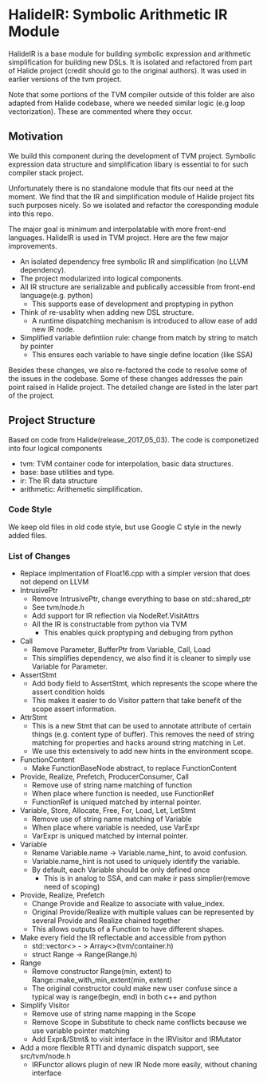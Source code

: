 # HalideIR: Symbolic Arithmetic IR Module

HalideIR is a base module for building symbolic expression and arithmetic simplification
for building new DSLs. It is isolated and refactored from part of Halide project (credit should go to the original authors).
It was used in earlier versions of the tvm project.

Note that some portions of the TVM compiler outside of this folder are also adapted from Halide codebase,
where we needed similar logic (e.g loop vectorization). These are commented where they occur.

## Motivation

We build this component during the development of TVM project.
Symbolic expression data structure and simplification libary
is essential to for such compiler stack project.

Unfortunately there is no standalone module that fits our need at the moment.
We find that the IR and simplification module of Halide project fits such purposes nicely.
So we isolated and refactor the coresponding module into this repo.

The major goal is minimum and interpolatable with more front-end languages.
HalideIR is used in TVM project. Here are the few major improvements.

- An isolated dependency free symbolic IR and simplification (no LLVM dependency).
- The project modularized into logical components.
- All IR structure are serializable and publically accessible from front-end language(e.g. python)
  - This supports ease of development and proptyping in python
- Think of re-usablity when adding new DSL structure.
  - A runtime dispatching mechanism is introduced to allow ease of add new IR node.
- Simplified variable defintiion rule: change from match by string to match by pointer
  - This ensures each variable to have single define location (like SSA)

Besides these changes, we also re-factored the code to resolve some of the issues in the codebase.
Some of these changes addresses the pain point raised in Halide project.
The detailed change are listed in the later part of the project.

## Project Structure
Based on code from Halide(release_2017_05_03).
The code is componetized into four logical components

- tvm: TVM container code for interpolation, basic data structures.
- base: base utilities and type.
- ir: The IR data structure
- arithmetic: Arithemetic simplification.

### Code Style
We keep old files in old code style, but use Google C style in the newly added files.

### List of Changes
- Replace implmentation of Float16.cpp with a simpler version that does not depend on LLVM
- IntrusivePtr
  - Remove IntrusivePtr, change everything to base on std::shared_ptr
  - See tvm/node.h
  - Add support for IR reflection via NodeRef.VisitAttrs
  - All the IR is constructable from python via TVM
    - This enables quick proptyping and debuging from python
- Call
  - Remove Parameter, BufferPtr from Variable, Call, Load
  - This simplifies dependency, we also find it is cleaner to simply use Variable
    for Parameter.
- AssertStmt
  - Add body field to AssertStmt, which represents the scope where the assert condition holds
  - This makes it easier to do Visitor pattern that take benefit of the scope assert information.
- AttrStmt
  - This is a new Stmt that can be used to annotate attribute of certain things
    (e.g. content type of buffer).
    This removes the need of string matching for properties and hacks around string matching in Let.
  - We use this extensively to add new hints in the environment scope.
- FunctionContent
  - Make FunctionBaseNode abstract, to replace FunctionContent
- Provide, Realize, Prefetch, ProducerConsumer, Call
  - Remove use of string name matching of function
  - When place where function is needed, use FunctionRef
  - FunctionRef is uniqued matched by internal pointer.
- Variable, Store, Allocate, Free, For, Load, Let, LetStmt
  - Remove use of string name matching of Variable
  - When place where variable is needed, use VarExpr
  - VarExpr is uniqued matched by internal pointer.
- Variable
  - Rename Variable.name -> Variable.name_hint, to avoid confusion.
  - Variable.name_hint is not used to uniquely identify the variable.
  - By default, each Variable should be only defined once
    - This is in analog to SSA, and can make ir pass simplier(remove need of scoping)
- Provide, Realize, Prefetch
  - Change Provide and Realize to associate with value_index.
  - Original Provide/Realize with multiple values can be represented by several Provide and Realize chained together
  - This allows outputs of a Function to have different shapes.
- Make every field the IR reflectable and accessible from python
  - std::vector<> - > Array<>(tvm/container.h)
  - struct Range ->  Range(Range.h)
- Range
  - Remove constructor Range(min, extent) to Range::make_with_min_extent(min, extent)
  - The original constructor could make new user confuse since a typical way is
    range(begin, end) in both c++ and python
- Simplify Visitor
  - Remove use of string name mapping in the Scope
  - Remove Scope in Substitute to check name conflicts because we use variable pointer matching
  - Add Expr&/Stmt& to visit interface in the IRVisitor and IRMutator
- Add a more flexible RTTI and dynamic dispatch support, see src/tvm/node.h
  - IRFunctor allows plugin of new IR Node more easily, without chaning interface
